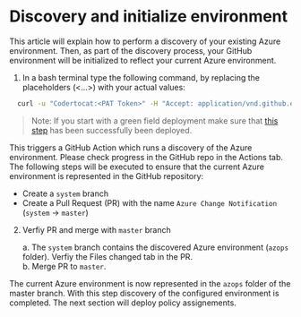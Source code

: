 # Discovery and initialize environment

This article will explain how to perform a discovery of your existing Azure environment. Then, as part of the discovery process, your GitHub environment will be initialized to reflect your current Azure environment.

1. In a bash terminal type the following command, by replacing the placeholders (<...>) with your actual values:

  ```bash
    curl -u "Codertocat:<PAT Token>" -H "Accept: application/vnd.github.everest-preview+json"  -H "Content-Type: application/json" https://api.github.com/repos/<Your GitHub ID>/<Your Repo Name>/dispatches --data '{"event_type": "activity-logs"}'
  ```

> Note: If you start with a green field deployment make sure that [this step](configure-own-environment.md#green-field-environment) has been successfully been deployed.

This triggers a GitHub Action which runs a discovery of the Azure environment. Please check progress in the GitHub repo in the Actions tab. The following steps will be executed to ensure that the current Azure environment is represented in the GitHub repository:

* Create a `system` branch
* Create a Pull Request (PR) with the name `Azure Change Notification` (`system`  -> `master`)

2. Verfiy PR and merge with `master` branch

   a. The `system` branch contains the discovered Azure environment (`azops` folder). Verfiy the Files changed tab in the PR.  
   b. Merge PR to `master`.

The current Azure environment is now represented in the `azops` folder of the master branch. With this step discovery of the configured environment is completed. The next section will deploy policy assignements.
